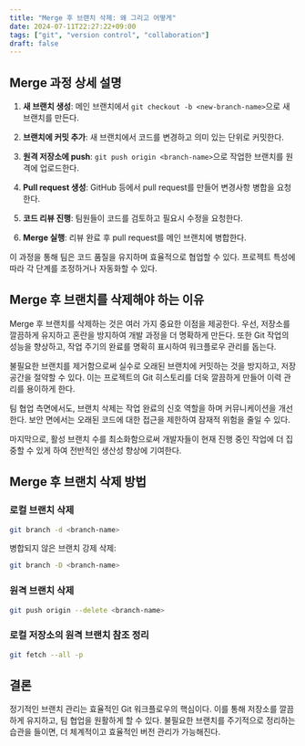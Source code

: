 ```yaml
---
title: "Merge 후 브랜치 삭제: 왜 그리고 어떻게"
date: 2024-07-11T22:27:22+09:00
tags: ["git", "version control", "collaboration"]
draft: false
---
```


## Merge 과정 상세 설명

1. **새 브랜치 생성**:
   메인 브랜치에서 `git checkout -b <new-branch-name>`으로 새 브랜치를 만든다.

2. **브랜치에 커밋 추가**:
   새 브랜치에서 코드를 변경하고 의미 있는 단위로 커밋한다.

3. **원격 저장소에 push**:
   `git push origin <branch-name>`으로 작업한 브랜치를 원격에 업로드한다.

4. **Pull request 생성**:
   GitHub 등에서 pull request를 만들어 변경사항 병합을 요청한다.

5. **코드 리뷰 진행**:
   팀원들이 코드를 검토하고 필요시 수정을 요청한다.

6. **Merge 실행**:
   리뷰 완료 후 pull request를 메인 브랜치에 병합한다.

이 과정을 통해 팀은 코드 품질을 유지하며 효율적으로 협업할 수 있다. 프로젝트 특성에 따라 각 단계를 조정하거나 자동화할 수 있다.

## Merge 후 브랜치를 삭제해야 하는 이유

Merge 후 브랜치를 삭제하는 것은 여러 가지 중요한 이점을 제공한다. 우선, 저장소를 깔끔하게 유지하고 혼란을 방지하여 개발 과정을 더 명확하게 만든다. 또한 Git 작업의 성능을 향상하고, 작업 주기의 완료를 명확히 표시하여 워크플로우 관리를 돕는다.

불필요한 브랜치를 제거함으로써 실수로 오래된 브랜치에 커밋하는 것을 방지하고, 저장 공간을 절약할 수 있다. 이는 프로젝트의 Git 히스토리를 더욱 깔끔하게 만들어 이력 관리를 용이하게 한다.

팀 협업 측면에서도, 브랜치 삭제는 작업 완료의 신호 역할을 하며 커뮤니케이션을 개선한다. 보안 면에서는 오래된 코드에 대한 접근을 제한하여 잠재적 위험을 줄일 수 있다.

마지막으로, 활성 브랜치 수를 최소화함으로써 개발자들이 현재 진행 중인 작업에 더 집중할 수 있게 하여 전반적인 생산성 향상에 기여한다.

## Merge 후 브랜치 삭제 방법

### 로컬 브랜치 삭제

```bash
git branch -d <branch-name>
```

병합되지 않은 브랜치 강제 삭제:

```bash
git branch -D <branch-name>
```

### 원격 브랜치 삭제

```bash
git push origin --delete <branch-name>
```

### 로컬 저장소의 원격 브랜치 참조 정리

```bash
git fetch --all -p
```

## 결론

정기적인 브랜치 관리는 효율적인 Git 워크플로우의 핵심이다. 이를 통해 저장소를 깔끔하게 유지하고, 팀 협업을 원활하게 할 수 있다. 불필요한 브랜치를 주기적으로 정리하는 습관을 들이면, 더 체계적이고 효율적인 버전 관리가 가능해진다.
